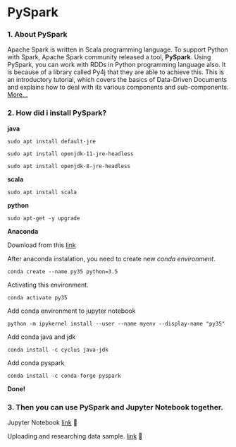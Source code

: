 # PySpark

### 1. About PySpark

Apache Spark is written in Scala programming language. To support Python with Spark, Apache Spark community released a tool, **PySpark**. Using PySpark, you can work with RDDs in Python programming language also. It is because of a library called Py4j that they are able to achieve this. This is an introductory tutorial, which covers the basics of Data-Driven Documents and explains how to deal with its various components and sub-components. [More...](https://www.tutorialspoint.com/pyspark/index.htm)

### 2. How did i install PySpark?

**java**

`sudo apt install default-jre`

`sudo apt install openjdk-11-jre-headless`

`sudo apt install openjdk-8-jre-headless`

**scala**

`sudo apt install scala`


**python**

`sudo apt-get -y upgrade`


**Anaconda**

Download from this [link](https://www.anaconda.com/download/#linux)

After anaconda instalation, you need to create new *conda environment*.

`conda create --name py35 python=3.5`

Activating this environment.

`conda activate py35`

Add conda environment to jupyter notebook

`python -m ipykernel install --user --name myenv --display-name "py35"`

Add conda java and jdk

`conda install -c cyclus java-jdk`


Add conda pyspark

`conda install -c conda-forge pyspark`


**Done!**


### 3. Then you can use PySpark and Jupyter Notebook together.

Jupyter Notebook [link](https://github.com/OleksandrKosovan/starting-big-data/blob/master/5-pyspark/1-pyspark-SparkContext.ipynb) :link:

Uploading and researching data sample. [link](https://github.com/OleksandrKosovan/starting-big-data/blob/master/5-pyspark/2-data-frame-spark.ipynb) :link:
